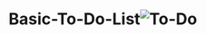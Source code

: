 # Basic-To-Do-List![To-Do](https://user-images.githubusercontent.com/13111197/141826833-3f2e1359-4d91-43ba-bf4a-dd8b83471db4.png)
